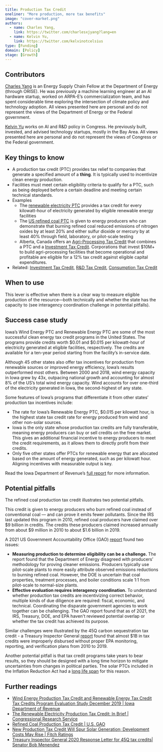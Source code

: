 ```yaml
---
title: Production Tax Credit
oneliner: "More production, more tax benefits"
image: "cover-market.png"
authors:
  - name: Charles Yang,
    link: https://twitter.com/charlesxjyang?lang=en
  - name: Kelvin Yu,
    link: https://twitter.com/kelvinotcelsius
type: [Funding]
domain: [Policy]
stage: [Growth]
---
```


## Contributors

[Charles Yang](https://www.linkedin.com/in/charlesxjyang/) is an Energy Supply Chain Fellow at the Department of Energy (through ORISE). He was previously a machine learning engineer at an AI hardware startup, worked on ARPA-E’s commercialization team, and has spent considerable time exploring the intersection of climate policy and technology adoption. All views presented here are personal and do not represent the views of the Department of Energy or the Federal government.

[Kelvin Yu](https://www.kelv.me/) works on AI and R&D policy in Congress. He previously built, invested, and advised technology startups, mostly in the Bay Area. All views presented here are personal and do not represent the views of Congress or the Federal government.

## Key things to know

- A production tax credit (PTC) provides tax relief to companies that generate a specified amount of a **thing**. It is typically used to incentivize clean energy production.
- Facilities must meet certain eligibility criteria to qualify for a PTC, such as being deployed before a certain deadline and meeting certain technical standards.
- Examples
  - The [renewable electricity PTC](https://sgp.fas.org/crs/misc/R43453.pdf) provides a tax credit for every kilowatt-hour of electricity generated by eligible renewable energy facilities
  - The [US refined coal PTC](https://www.gao.gov/products/gao-22-104637) is given to energy producers who can demonstrate that burning refined coal reduced emissions of nitrogen oxides by at least 20% and either sulfur dioxide or mercury by at least 40% through field, laboratory, or pilot-scale testing
  - Alberta, Canada offers an [Agri-Processing Tax Credit](https://www.jdsupra.com/legalnews/spring-has-sprung-in-alberta-with-new-1758645/) that combines a PTC and a [Investment Tax Credit](Investment%20Tax%20Credit%207c0c5c9fcbff4a7d8981e1b94e1feb2b.md). Corporations that invest $10M+ to build agri-processing facilities that become operational and profitable are eligible for a 12% tax credit against eligible capital expenditures.
- Related: [Investment Tax Credit](/collection?lever=Investment%2520Tax%2520Credit%207c0c5c9fcbff4a7d8981e1b94e1feb2b), [R&D Tax Credit](/collection?lever=R%26D%2520Tax%2520Credit%207ec54a05f43e4f09b153ae662cf14cd3), [Consumption Tax Credit](/collection?lever=Consumption%2520Tax%2520Credit%20c82c9f15cf754987ae63325f40be3566)

## When to use

This lever is effective when there is a clear way to measure eligible production of the resource—both technically and whether the state has the capacity to (see interagency coordination challenge in potential pitfalls).

## Success case study

Iowa’s Wind Energy PTC and Renewable Energy PTC are some of the most successful clean energy tax credit programs in the United States. The programs provide credits worth $0.01 and $0.015 per kilowatt-hour of electricity generated at eligible facilities, respectively. The credits are available for a ten-year period starting from the facility’s in-service date.

Although 45 other states also offer tax incentives for production from renewable sources or improved energy efficiency, Iowa’s results outperformed most others. Between 2000 and 2018, wind energy capacity in Iowa grew by 43x, outpacing national growth and accounting for almost 8% of the US’s total wind energy capacity. Wind accounts for over one-third of the electricity generated in Iowa, the second-highest of any state.

Some features of Iowa’s programs that differentiate it from other states’ production tax incentives include:

- The rate for Iowa’s Renewable Energy PTC, $0.015 per kilowatt hour, is the highest state tax credit rate for energy produced from wind and other non-solar sources.
- Iowa is the only state whose production tax credits are fully transferable, meaning energy producers can buy or sell credits on the free market. This gives an additional financial incentive to energy producers to meet the credit requirements, as it allows them to directly profit from their credits.
- Only five other states offer PTCs for renewable energy that are allocated based on the amount of energy generated, such as per kilowatt hour. Aligning incentives with measurable output is key.

Read the Iowa Department of Revenue’s [full report](https://tax.iowa.gov/sites/default/files/2020-01/RE%20and%20WEP%20Tax%20Credit%20Evaluation%20Study.pdf) for more information.

## Potential pitfalls

The refined coal production tax credit illustrates two potential pitfalls.

This credit is given to energy producers who burn refined coal instead of conventional coal — and can prove it emits fewer pollutants. Since the IRS last updated this program in 2010, refined coal producers have claimed over $9 billion in credits. The credits these producers claimed increased annually from about $9 million in 2010 to about $1.6 billion in 2019.

A 2021 US Government Accountability Office (GAO) [report](https://www.gao.gov/products/gao-22-104637) found two issues:

- **Measuring production to determine eligibility can be a challenge.** The report found that the Department of Energy disagreed with producers’ methodology for proving cleaner emissions. Producers typically use pilot-scale plants to more easily attribute observed emissions reductions to burning refined coal. However, the DOE is uncertain that coal properties, treatment processes, and boiler conditions scale 1:1 from pilot-scale to normal-size plants.
- **Effective evaluation requires interagency coordination.** To understand whether production tax credits are incentivizing correct behavior, multiple kinds of due diligence are required: fiscal, economic, and technical. Coordinating the disparate government agencies to work together can be challenging. The GAO report found that as of 2021, the IRS, Treasury, DOE, and EPA haven't reviewed potential overlap or whether the tax credit has achieved its purpose.

Similar challenges were illustrated by the 45Q carbon sequestration tax credit - a Treasury Inspector General [report](https://www.menendez.senate.gov/imo/media/doc/TIGTA) found that almost $1B in tax credits were improperly disbursed without proper EPA monitoring, reporting, and verification plans from 2010 to 2019.

Another potential pitfall is that tax credit programs take years to bear results, so they should be designed with a long time horizon to mitigate uncertainties from changes in political parties. The solar PTCs included in the Inflation Reduction Act had a [long life span](https://www.fitchratings.com/research/corporate-finance/new-production-tax-credit-will-spur-solar-generation-development-costs-may-rise-30-08-2022#:~:text=The%20long%2Dlife%20span%20of%20these%20credits%20mitigates%20uncertainties%20from%20political%20party%20changes%20and%20improves%20cash%20flow%20visibility) for this reason.

## Further readings

- [Wind Energy Production Tax Credit and Renewable Energy Tax Credit Tax Credits Program Evaluation Study December 2019 | Iowa Department of Revenue](https://tax.iowa.gov/wind-energy-production-tax-credit-and-renewable-energy-tax-credit-evaluation-study)
- [The Renewable Electricity Production Tax Credit: In Brief | Congressional Research Service](https://sgp.fas.org/crs/misc/R43453.pdf)
- [Refined Coal Production Tax Credit | U.S. GAO](https://www.gao.gov/products/gao-22-104637)
- [New Production Tax Credit Will Spur Solar Generation; Development Costs May Rise | Fitch Ratings](https://www.fitchratings.com/research/corporate-finance/new-production-tax-credit-will-spur-solar-generation-development-costs-may-rise-30-08-2022)
- [Treasury Inspector General 2020 Response Letter for 45Q tax credits| Senator Bob Menendez](https://www.menendez.senate.gov/imo/media/doc/TIGTA)
